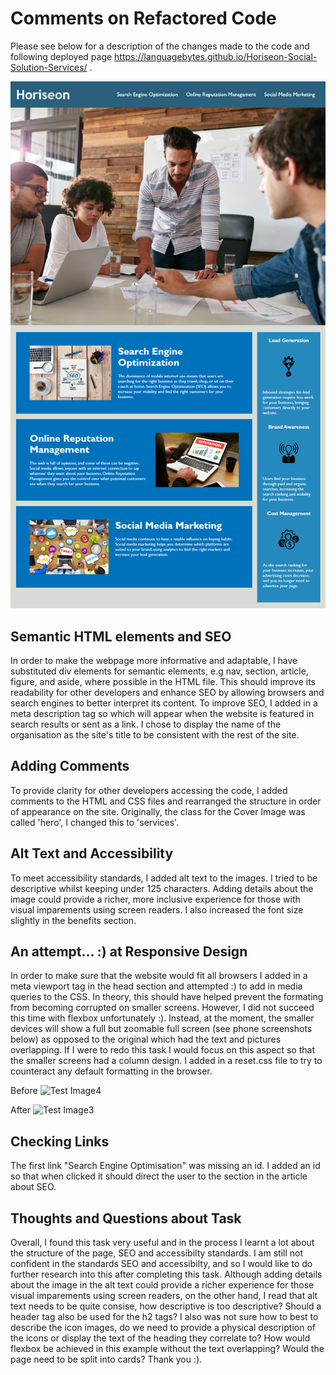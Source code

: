 # Comments on Refactored Code

Please see below for a description of the changes made to the code and  following deployed page https://languagebytes.github.io/Horiseon-Social-Solution-Services/ .

![Test Image](screenshots/Test2.png)

## Semantic HTML elements and SEO

 In order to make the webpage more informative and adaptable, I have substituted div elements for semantic elements, e.g nav, section, article, figure, and aside, where possible in the HTML file. This should improve its readability for other developers and enhance SEO by allowing browsers and search engines to better interpret its content. To improve SEO, I added in a meta description tag so which will appear when the website is featured in search results or sent as a link. I chose to display the name of the organisation as the site's title to be consistent with the rest of the site.

## Adding Comments  

To provide clarity for other developers accessing the code, I added comments to the HTML and CSS files and rearranged the structure in order of appearance on the site. Originally, the class for the Cover Image was called 'hero', I changed this to 'services'.

## Alt Text and Accessibility

 To meet accessibility standards, I added alt text to the images. I tried to be descriptive whilst keeping under 125 characters. Adding details about the image could provide a richer, more inclusive experience for those with visual imparements using screen readers. I also increased the font size slightly in the benefits section.

## An attempt... :) at Responsive Design

In order to make sure that the website would fit all browsers I added in a meta viewport tag in the head section and attempted :) to add in media queries to the CSS. In theory, this should have helped prevent the formating from becoming corrupted on smaller screens. However, I did not succeed this time with flexbox unfortunately :). Instead, at the moment, the smaller devices will show a full but zoomable full screen (see phone screenshots below) as opposed to the original which had the text and pictures overlapping. If I were to redo this task I would focus on this aspect so that the smaller screens had a column design. I added in a reset.css file to try to counteract any default formatting in the browser.

Before
![Test Image4](screenshots/before.png)

After 
![Test Image3](screenshots/after.png)

## Checking Links 

The first link "Search Engine Optimisation" was missing an id. I added an id so that when clicked it should direct the user to the section in the article about SEO. 

## Thoughts and Questions about Task

Overall, I found this task very useful and in the process I learnt a lot about the structure of the page, SEO and accessibilty standards. I am still not confident in the standards SEO and accessibilty, and so I would like to do further research into this after completing this task. Although adding details about the image in the alt text could provide a richer experience for those visual imparements using screen readers, on the other hand, I read that alt text needs to be quite consise, how descriptive is too descriptive? Should a header tag also be used for the h2 tags? I also was not sure how to best to describe the icon images, do we need to provide a physical description of the icons or display the text of the heading they correlate to? How would flexbox be achieved in this example without the text overlapping? Would the page need to be split into cards? Thank you :). 

